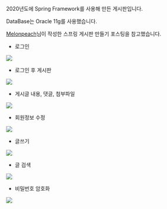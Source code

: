 2020년도에 Spring Framework를 사용해 만든 게시판입니다.

DataBase는 Oracle 11g를 사용했습니다.

[Melonpeach](https://melonpeach.tistory.com/category/%EC%9B%B9%EA%B0%9C%EB%B0%9C/%EC%8A%A4%ED%94%84%EB%A7%81%20%EA%B2%8C%EC%8B%9C%ED%8C%90%20%EB%A7%8C%EB%93%A4%EA%B8%B0)님이 작성한 스프링 게시판 만들기 포스팅을 참고했습니다.



- 로그인
<img src="https://user-images.githubusercontent.com/82144761/145208176-d5b0b4e3-5d8d-40d2-9bc2-57b656582bd0.png"/>

- 로그인 후 게시판
<img src="https://user-images.githubusercontent.com/82144761/145208297-fdba0ef5-4c07-46e0-95fd-386bd8d7f2dc.png"/>

- 게시글 내용, 댓글, 첨부파일
<img src="https://user-images.githubusercontent.com/82144761/145208527-ca487ea9-3d41-49e1-a6e5-6cabc366a0b4.png"/>

- 회원정보 수정
<img src="https://user-images.githubusercontent.com/82144761/145208744-ecb48f2b-5c52-411f-ab68-448fc376d7c7.png"/>

- 글쓰기
<img src="https://user-images.githubusercontent.com/82144761/145208864-05d8e671-b017-4bfd-9314-a493afc2ece0.png"/>

- 글 검색
<img src="https://user-images.githubusercontent.com/82144761/145209055-e20112cb-c193-457a-865e-1a304ace7d51.png"/>

- 비밀번호 암호화
<img src="https://user-images.githubusercontent.com/82144761/145209321-bb633686-a58f-412e-b021-6e0a5fe90387.png"/>

